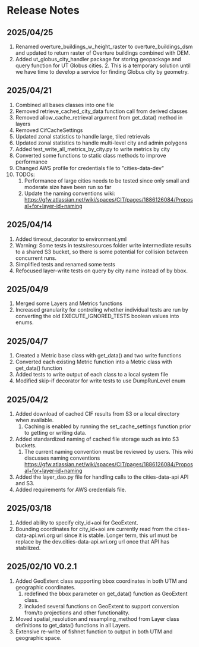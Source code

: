 # Release Notes

## 2025/04/25
1. Renamed overture_buildings_w_height_raster to overture_buildings_dsm and updated to return raster of Overture buildings combined with DEM.
1. Added ut_globus_city_handler package for storing geopackage and query function for UT Globus cities.
   2. This is a temporary solution until we have time to develop a service for finding Globus city by geometry.
   

## 2025/04/21
1. Combined all bases classes into one file
1. Removed retrieve_cached_city_data function call from derived classes
1. Removed allow_cache_retrieval argument from get_data() method in layers 
1. Removed CifCacheSettings
1. Updated zonal statistics to handle large, tiled retrievals
1. Updated zonal statistics to handle multi-level city and admin polygons
1. Added test_write_all_metrics_by_city.py to write metrics by city
1. Converted some functions to static class methods to improve performance
1. Changed AWS profile for credentials file to "cities-data-dev"
1. TODOs:
   1. Performance of large cities needs to be tested since only small and moderate size have been run so far
   2. Update the naming conventions wiki: https://gfw.atlassian.net/wiki/spaces/CIT/pages/1886126084/Proposal+for+layer-id+naming

## 2025/04/14
1. Added timeout_decorator to environment.yml
2. Warning: Some tests in tests/resources folder write intermediate results to a shared S3 bucket, so there is some potential for collision between concurrent runs.
3. Simplified tests and renamed some tests
4. Refocused layer-write tests on query by city name instead of by bbox.

## 2025/04/9
1. Merged some Layers and Metrics functions
2. Increased granularity for controling whether individual tests are run by converting the old EXECUTE_IGNORED_TESTS boolean values into enums.

## 2025/04/7
1. Created a Metric base class with get_data() and two write functions
2. Converted each existing Metric function into a Metric class with get_data() function
3. Added tests to write output of each class to a local system file
4. Modified skip-if decorator for write tests to use DumpRunLevel enum

## 2025/04/2
1. Added download of cached CIF results from S3 or a local directory when available.
   1. Caching is enabled by running the set_cache_settings function prior to getting or writing data.
2. Added standardized naming of cached file storage such as into S3 buckets.
   1. The current naming convention must be reviewed by users. This wiki discusses naming conventions https://gfw.atlassian.net/wiki/spaces/CIT/pages/1886126084/Proposal+for+layer-id+naming
3. Added the layer_dao.py file for handling calls to the cities-data-api API and S3.
4. Added requirements for AWS credentials file.

## 2025/03/18
1. Added ability to specify city_id+aoi for GeoExtent.
2. Bounding coordinates for city_id+aoi are currently read from the cities-data-api.wri.org url since it is stable. Longer term, this url must be replace by the dev.cities-data-api.wri.org url once that API has stabilized.

## 2025/02/10 V0.2.1
1. Added GeoExtent class supporting bbox coordinates in both UTM and geographic coordinates.
   1. redefined the bbox parameter on get_data() function as GeoExtent class.
   2. included several functions on GeoExtent to support conversion from/to projections and other functionality.
2. Moved spatial_resolution and resampling_method from Layer class definitions to get_data() functions in all Layers.
3. Extensive re-write of fishnet function to output in both UTM and geographic space.

